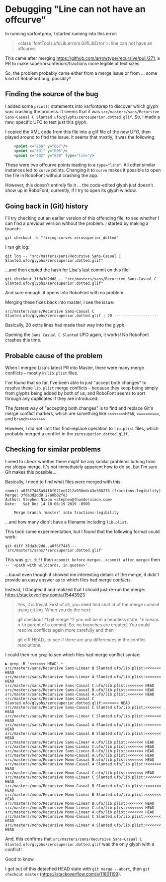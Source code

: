 # Debugging "Line can not have an offcurve"

In running varfontprep, I started running into this error:

> <class 'fontTools.ufoLib.errors.GlifLibError'>: line can not have an offcurve.

This came after merging https://github.com/arrowtype/recursive/pull/271, a PR to make superiors/inferiors/fractions more legible at text sizes.

So, the problem probably came either from a merge issue or from ... some kind of RoboFont bug, possibly?

## Finding the source of the bug

I added some `print()` statements into varfontprep to discover which glyph was crashing the process. It seems that it was `src/masters/sans/Recursive Sans-Casual C Slanted.ufo/glyphs/zerosuperior.dotted.glif`. So, I made a new, specific UFO to test just this glyph.

I copied the XML code from this file into a glif file of the new UFO, then played around to find the issue. It seems that mostly, it was the following:

```XML
    <point x="266" y="667"/>
    <point x="301" y="695"/>
    <point x="402" y="628" type="line"/>
```

These were two offcurve points leading to a `type="line"`. All other similar instances led to `curve` points. Changing it to `curve` makes it possible to open the file in RoboFont without crashing the app.

However, this doesn't entirely fix it ... the code-edited glyph just doesn't show up in RoboFont, currently, if I try to open its glyph window.

## Going back in (Git) history

I'll try checking out an earlier version of this offending file, to see whether I can find a previous version without the problem. I started by making a branch:

```
git checkout -b "fixing-curves-zerosuperior_dotted"
```

I ran git log:

```
git log -- "src/masters/sans/Recursive Sans-Casual C Slanted.ufo/glyphs/zerosuperior.dotted.glif"
```

...and then copied the hash for Lisa's last commit on this file:

```
git checkout 3fda3d2dd8 -- "src/masters/sans/Recursive Sans-Casual C Slanted.ufo/glyphs/zerosuperior.dotted.glif"
```

And sure enough, it opens into RoboFont with no problem.

Merging these fixes back into master, I see the issue:

```
src/masters/sans/Recursive Sans-Casual C Slanted.ufo/glyphs/zerosuperior.dotted.glif | 20 --------------------
```

Basically, 20 extra lines had made their way into the glyph.

Opening the `Sans Casual C Slanted` UFO again, it works! No RoboFont crashes this time.

## Probable cause of the problem

When I merged Lisa's latest PR into Master, there were many merge conflicts – mostly in `lib.plist` files. 

I've found that so far, I've been able to just "accept both changes" to resolve these `lib.plist` merge conflicts – because they keep being simply from glyphs being added by both of us, and RoboFont seems to sort through any duplicates if they are introduced.

The _fastest_ way of "accepting both changes" is to find and replace Git's merge conflict markers, which are something like `<<<<<<<<HEAD`, `==========`, and `branch>>>>>>>>`. 

However, I did _not_ limit this find-replace operation to `lib.plist` files, which probably merged a conflict in the `zerosuperior.dotted.glif`.

## Checking for similar problems

I need to check whether there might be any similar problems lurking from my sloppy merge. It's not immediately apparent how to do so, but I'm sure Git makes this possible...

Basically, I need to find what files were merged with this:

```
commit a0f5f7445a94f6f021ee2212a938edc43e308278 (fractions-legibility)
Merge: 3fda3d2dd8 27a0b02fe3
Author: Stephen Nixon <stephen@thundernixon.com>
Date:   Sat Dec 14 18:06:19 2019 -0500

    Merge branch 'master' into fractions-legibility
```

...and how many didn't have a filename including `lib.plist`.


This took some experimentation, but I found that the following format could work:

```
git diff 3fda3d2dd..a0f5f7445 -- 'src/masters/sans/*zerosuperior.dotted.glif'
```

This was `git diff` then `<commit before merge>..<commit after merge>` then `-- '<path with wildcards, in quotes>'`.

...buuut even though it showed me interesting details of the merge, it didn't provide an easy answer as to which files had merge _conflicts_.

Instead, I Googled it and realized that I should just re-run the merge: https://stackoverflow.com/a/15443923

> Yes, it is trivial. First of all, you need find sha1 id of the merge commit using git log. When you do the next:
> 
> git checkout <sha1>^1
> git merge <sha1>^2
> you will be in a headless state. ^n means n-th parent of a commit. So, no branches are created. You could resolve conflicts again more carefully and then
> 
> git diff HEAD..<sha1>
> to see if there are any differences in the conflict resolutions.

I could then run `grep` to see which files had merge conflict syntax:

```
▶ grep -R "<<<<<<< HEAD" *
src/masters/sans/Recursive Sans-Linear B Slanted.ufo/lib.plist:<<<<<<< HEAD
src/masters/sans/Recursive Sans-Linear A Slanted.ufo/lib.plist:<<<<<<< HEAD
src/masters/sans/Recursive Sans-Casual C.ufo/lib.plist:<<<<<<< HEAD
src/masters/sans/Recursive Sans-Casual B.ufo/lib.plist:<<<<<<< HEAD
src/masters/sans/Recursive Sans-Casual A.ufo/lib.plist:<<<<<<< HEAD
src/masters/sans/Recursive Sans-Casual C Slanted.ufo/glyphs/zerosuperior.dotted.glif:<<<<<<< HEAD
src/masters/sans/Recursive Sans-Casual C Slanted.ufo/lib.plist:<<<<<<< HEAD
src/masters/sans/Recursive Sans-Linear C Slanted.ufo/lib.plist:<<<<<<< HEAD
src/masters/sans/Recursive Sans-Casual A Slanted.ufo/lib.plist:<<<<<<< HEAD
src/masters/sans/Recursive Sans-Casual B Slanted.ufo/lib.plist:<<<<<<< HEAD
src/masters/sans/Recursive Sans-Linear A.ufo/lib.plist:<<<<<<< HEAD
src/masters/sans/Recursive Sans-Linear C.ufo/lib.plist:<<<<<<< HEAD
src/masters/sans/Recursive Sans-Linear B.ufo/lib.plist:<<<<<<< HEAD
src/masters/mono/Recursive Mono-Casual A.ufo/lib.plist:<<<<<<< HEAD
src/masters/mono/Recursive Mono-Casual B.ufo/lib.plist:<<<<<<< HEAD
src/masters/mono/Recursive Mono-Casual A Slanted.ufo/lib.plist:<<<<<<< HEAD
src/masters/mono/Recursive Mono-Casual C.ufo/lib.plist:<<<<<<< HEAD
src/masters/mono/Recursive Mono-Linear C Slanted.ufo/lib.plist:<<<<<<< HEAD
src/masters/mono/Recursive Mono-Casual B Slanted.ufo/lib.plist:<<<<<<< HEAD
src/masters/mono/Recursive Mono-Linear B Slanted.ufo/lib.plist:<<<<<<< HEAD
src/masters/mono/Recursive Mono-Linear B.ufo/lib.plist:<<<<<<< HEAD
src/masters/mono/Recursive Mono-Linear C.ufo/lib.plist:<<<<<<< HEAD
src/masters/mono/Recursive Mono-Linear A.ufo/lib.plist:<<<<<<< HEAD
src/masters/mono/Recursive Mono-Casual C Slanted.ufo/lib.plist:<<<<<<< HEAD
src/masters/mono/Recursive Mono-Linear A Slanted.ufo/lib.plist:<<<<<<< HEAD
```

And, this confirms that `src/masters/sans/Recursive Sans-Casual C Slanted.ufo/glyphs/zerosuperior.dotted.glif` was the only glyph with a conflict!

Good to know.

I got out of this detached HEAD state with `git merge --abort`, then `git checkout master` (https://stackoverflow.com/a/11801199).
